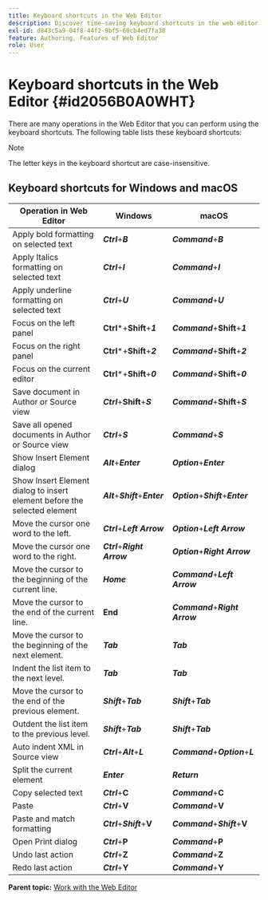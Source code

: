 ```yaml
---
title: Keyboard shortcuts in the Web Editor
description: Discover time-saving keyboard shortcuts in the web editor of AEM Guides.
exl-id: d843c5a9-04f8-44f2-9bf5-60cb4ed7fa38
feature: Authoring, Features of Web Editor
role: User
---
```

# Keyboard shortcuts in the Web Editor {#id2056B0A0WHT}

There are many operations in the Web Editor that you can perform using the keyboard shortcuts. The following table lists these keyboard shortcuts:

>[!NOTE]
>
> The letter keys in the keyboard shortcut are case-insensitive.

## Keyboard shortcuts for Windows and macOS

|Operation in Web Editor|Windows|macOS |
|-----------------------|-----------------|-----------------|
|Apply bold formatting on selected text|***Ctrl***+***B***|***Command***+***B***|
|Apply Italics formatting on selected text|***Ctrl***+***I***|***Command***+***I***|
|Apply underline formatting on selected text|***Ctrl***+***U***|***Command***+***U***|
|Focus on the left panel|**Ctrl***+**Shift**+***1***|***Command***+**Shift**+***1***|
|Focus on the right panel|**Ctrl***+**Shift**+***2***|***Command***+**Shift**+***2***|
|Focus on the current editor|**Ctrl***+**Shift**+***0***|***Command***+**Shift**+***0***|
|Save document in Author or Source view|***Ctrl***+**Shift**+***S***|***Command***+**Shift**+***S***|
|Save all opened documents in Author or Source view|***Ctrl***+***S***|***Command***+***S***|
|Show Insert Element dialog|***Alt***+***Enter***|***Option***+***Enter***|
|Show Insert Element dialog to insert element before the selected element|***Alt***+***Shift***+***Enter***|***Option***+***Shift***+***Enter***|
|Move the cursor one word to the left.|***Ctrl***+***Left Arrow***| ***Option***+***Left Arrow***|
|Move the cursor one word to the right.|***Ctrl***+***Right Arrow***|***Option***+***Right Arrow***|
|Move the cursor to the beginning of the current line.|***Home***|***Command***+***Left Arrow***|
|Move the cursor to the end of the current line.|**End**|***Command***+***Right Arrow***|
|Move the cursor to the beginning of the next element.|***Tab***|***Tab***|
|Indent the list item to the next level.|***Tab***|***Tab***|
|Move the cursor to the end of the previous element.|***Shift***+***Tab***|***Shift***+***Tab***|
|Outdent the list item to the previous level. |***Shift***+***Tab***|***Shift***+***Tab***|
|Auto indent XML in Source view|***Ctrl***+***Alt***+***L***|***Command***+***Option***+***L***|
|Split the current element|***Enter***|***Return***|
|Copy selected text|***Ctrl***+**C**|***Command***+**C**|
|Paste|***Ctrl***+**V**|***Command***+**V**|
|Paste and match formatting|***Ctrl***+***Shift***+**V**|***Command***+***Shift***+**V**|
|Open Print dialog|***Ctrl***+**P**|***Command***+**P**|
|Undo last action|***Ctrl***+**Z**|***Command***+**Z**|
|Redo last action|***Ctrl***+**Y**|***Command***+**Y**|

**Parent topic:** [Work with the Web Editor](web-editor.md)
